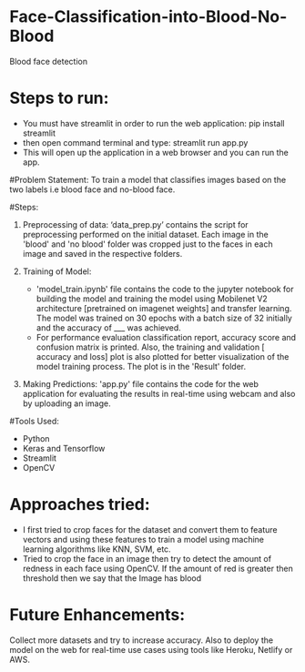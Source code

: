 # Face-Classification-into-Blood-No-Blood

Blood face detection

# Steps to run:
* You must have streamlit in order to run the web application: pip install streamlit
* then open command terminal and type: streamlit run app.py
* This will open up the application in a web browser and you can run the app.

#Problem Statement:
 To train a model that classifies images based on the two labels i.e blood face and no-blood face.

#Steps: 

1. Preprocessing of data:
‘data_prep.py’ contains the script for preprocessing performed on the initial dataset. Each image in the 'blood' and 'no blood' folder was cropped just to the faces in each image and saved in the respective folders.

2. Training of Model: 
	* 'model_train.ipynb' file contains the code to the jupyter notebook for building the model and training the model using Mobilenet V2 architecture [pretrained on imagenet weights] and transfer learning. The model was trained on 30 epochs with a batch size of 32 initially and the accuracy of ___ was achieved.
	* For performance evaluation classification report, accuracy score and confusion matrix is printed. Also, the training and validation [ accuracy and loss] plot is also plotted for better visualization of the model training process. The plot is in the 'Result' folder.

3. Making Predictions:
 'app.py' file contains the code for the web application for evaluating the results in real-time using webcam and also by uploading an image.

#Tools Used: 
* Python
* Keras and Tensorflow
* Streamlit 
* OpenCV

# Approaches tried: 
* I first tried to crop faces for the dataset and convert them to feature vectors and using these features to train a model using machine learning algorithms like KNN, SVM, etc.
* Tried to crop the face in an image then try to detect the amount of redness in each face using OpenCV. If the amount of red is greater then threshold then we say that the Image has blood

# Future Enhancements: 
Collect more datasets and try to increase accuracy. Also to deploy the model on the web for real-time use cases using tools like Heroku, Netlify or AWS.
